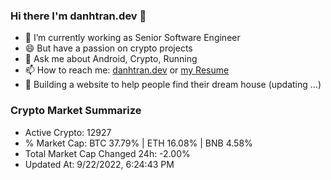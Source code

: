 ### Hi there I'm danhtran.dev 👋

- 🔭 I’m currently working as Senior Software Engineer
- 😄 But have a passion on crypto projects
- 💬 Ask me about Android, Crypto, Running 
- 📫 How to reach me: <a href="https://danhtran.dev" target="_blank">danhtran.dev</a> or <a href="Developer-Resume.pdf" target="_blank">my Resume</a>
- 🌱 Building a website to help people find their dream house (updating ...)

### Crypto Market Summarize
- Active Crypto: 12927
- % Market Cap: BTC 37.79% | ETH 16.08% | BNB 4.58%
- Total Market Cap Changed 24h: -2.00%
- Updated At: 9/22/2022, 6:24:43 PM
